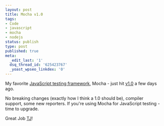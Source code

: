 ```yaml
---
layout: post
title: Mocha v1.0
tags:
- Code
- javascript
- mocha
- nodejs
status: publish
type: post
published: true
meta:
  _edit_last: '1'
  dsq_thread_id: '625423767'
  _yoast_wpseo_linkdex: '0'
---
```

My favorite <a title="Javascript Testing with Mocha" href="http://www.seejohncode.com/2012/01/13/javascript-testing-with-mocha/">JavaScript testing framework</a>, Mocha - just hit <a href="http://tjholowaychuk.com/post/19843730724/mocha-1-0">v1.0</a> a few days ago.

No breaking changes (exactly how I think a 1.0 should be), compiler support, some new reporters.  If you're using Mocha for JavaScript testing - time to upgrade.

Great Job <a href="http://tjholowaychuk.com/">TJ</a>!
